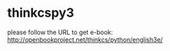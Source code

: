 # thinkcspy3
please follow the URL to get e-book: http://openbookproject.net/thinkcs/python/english3e/
